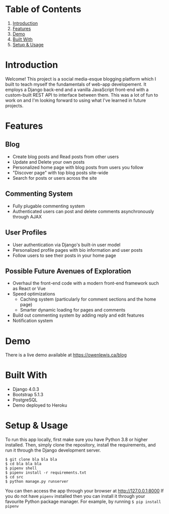 # Table of Contents
1. [Introduction](#Introduction)
2. [Features](#Features)
3. [Demo](#Demo)
4. [Built With](#Built-With)
5. [Setup & Usage](#Setup-&-Usage)

# Introduction
Welcome! This project is a social media-esque blogging platform which I built to teach myself the fundamentals of web-app developement. It employs a Django back-end and a vanilla JavaScript front-end with a custom-built REST API to interface between them. This was a lot of fun to work on and I'm looking forward to using what I've learned in future projects.

# Features
## Blog
* Create blog posts and Read posts from other users
* Update and Delete your own posts
* Personalized home page with blog posts from users you follow
* "Discover page" with top blog posts site-wide
* Search for posts or users across the site

## Commenting System
* Fully plugable commenting system
* Authenticated users can post and delete comments asynchronously through AJAX 

## User Profiles
* User authentication via Django's built-in user model
* Personalized profile pages with bio information and user posts
* Follow users to see their posts in your home page

## Possible Future Avenues of Exploration
* Overhaul the front-end code with a modern front-end framework such as React or Vue
* Speed optimizations
    * Caching system (particularly for comment sections and the home page)
    * Smarter dynamic loading for pages and comments
* Build out commenting system by adding reply and edit features
* Notification system

# Demo
There is a live demo available at https://owenlewis.ca/blog

# Built With
* Django 4.0.3
* Bootstrap 5.1.3
* PostgreSQL
* Demo deployed to Heroku

# Setup & Usage
To run this app locally, first make sure you have Python 3.8 or higher installed. Then, simply clone the repository, install the requirements, and run it through the Django development server.
```
$ git clone bla bla bla
$ cd bla bla bla
$ pipenv shell
$ pipenv install -r requirements.txt
$ cd src
$ python manage.py runserver
```
You can then access the app through your browser at http://127.0.0.1:8000
If you do not have `pipenv` installed then you can install it through your favourite Python package manager. For example, by running 
`$ pip install pipenv`
